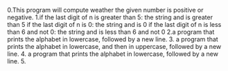 0.This program will compute weather the given number is positive or negative.
1.if the last digit of n is greater than 5: the string and is greater than 5
if the last digit of n is 0: the string and is 0
if the last digit of n is less than 6 and not 0: the string and is less than 6 and not 0
2.a program that prints the alphabet in lowercase, followed by a new line.
3. a program that prints the alphabet in lowercase, and then in uppercase, followed by a new line.
4. a program that prints the alphabet in lowercase, followed by a new line.
5.